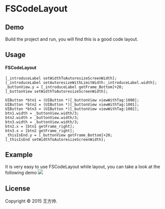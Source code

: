 FSCodeLayout
=============

## Demo

Build the project and run, you will find this is a good code layout.

## Usage
#### FSCodeLayout 
    [_introduceLabel setWidthToAutoresizeScreenWidth];
    [_introduceLabel setAutoresizeWithLimitWidth:_introduceLabel.width];
    _buttonView.y = [_introduceLabel getFrame_Bottom]+20;
    [_buttonView setWidthToAutoresizeScreenWidth];

    UIButton *btn1 = (UIButton *)[_buttonView viewWithTag:1000];
    UIButton *btn2 = (UIButton *)[_buttonView viewWithTag:1001];
    UIButton *btn3 = (UIButton *)[_buttonView viewWithTag:1002];
    btn1.width = _buttonView.width/3;
    btn2.width = _buttonView.width/3;
    btn3.width = _buttonView.width/3;
    btn2.x = [btn1 getFrame_right];
    btn3.x = [btn2 getFrame_right];
    _thisIsEnd.y = [_buttonView getFrame_Bottom]+20;
    [_thisIsEnd setWidthToAutoresizeScreenWidth];   

## Example
It is very easy to use FSCodeLayout while layout, you can take a look at the following demo
<img src = "http://7x2w39.com1.z0.glb.clouddn.com/FSCodeLayout_example.png" />

## License
Copyright © 2015 王方帅.
